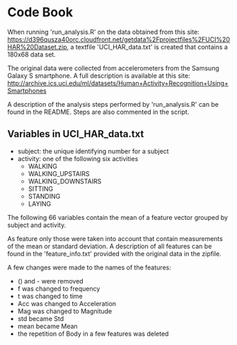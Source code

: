 # Code Book

When running 'run_analysis.R' on the data obtained from this site: https://d396qusza40orc.cloudfront.net/getdata%2Fprojectfiles%2FUCI%20HAR%20Dataset.zip, a textfile 'UCI_HAR_data.txt' is created that contains a 180x68 data set.

The original data were collected from accelerometers from the Samsung Galaxy S smartphone. A full description is available at this site: http://archive.ics.uci.edu/ml/datasets/Human+Activity+Recognition+Using+Smartphones

A description of the analysis steps performed by 'run_analysis.R' can be found in the README. 
Steps are also commented in the script.

## Variables in UCI_HAR_data.txt

* subject: the unique identifying number for a subject
* activity: one of the following six activities
    + WALKING
    + WALKING_UPSTAIRS
    + WALKING_DOWNSTAIRS
    + SITTING
    + STANDING
    + LAYING

The following 66 variables contain the mean of a feature vector grouped by subject and activity. 

As feature only those were taken into account that contain measurements of the mean or standard deviation. A description of all features can be found in the 'feature_info.txt' provided with the original data in the zipfile. 
  
 A few changes were made to the names of the features:  
  * () and - were removed    
  * f was changed to frequency  
  * t was changed to time  
  * Acc was changed to Acceleration  
  * Mag was changed to Magnitude  
  * std became Std  
  * mean became Mean  
  * the repetition of Body in a few features was deleted  
